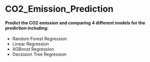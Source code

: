# CO2_Emission_Prediction
#### Predict the CO2 emission and comparing 4 different models for the prediction including: 
- Random Forest Regression
- Linear Regression
- XGBoost Regression
- Decsision Tree Regression

